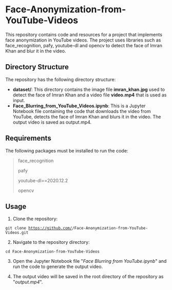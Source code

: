 # Face-Anonymization-from-YouTube-Videos
This repository contains code and resources for a project that implements face anonymization in YouTube videos. The project uses libraries such as face_recognition, pafy,
youtube-dl and opencv to detect the face of Imran Khan and blur it in the video.

## Directory Structure
The repository has the following directory structure:
- **dataset/**: This directory contains the image file **imran_khan.jpg** used to detect the face of Imran Khan and a video file **video.mp4** that is used as input.
- **Face_Blurring_from_YouTube_Videos.ipynb**: This is a Jupyter Notebook file containing the code that downloads the video from YouTube, detects the face of Imran Khan and
blurs it in the video. The output video is saved as output.mp4.

## Requirements
The following packages must be installed to run the code:

>face_recognition
>
>pafy
>
>youtube-dl==2020.12.2
>
>opencv

## Usage
1. Clone the repository:

  <code>git clone https://github.com/<username>/Face-Anonymization-from-YouTube-Videos.git</code>
  
  
2. Navigate to the repository directory:

  <code>cd Face-Anonymization-from-YouTube-Videos</code>
  
3. Open the Jupyter Notebook file "_Face Blurring from YouTube.ipynb_" and run the code to generate the output video.

4. The output video will be saved in the root directory of the repository as "_output.mp4_".



